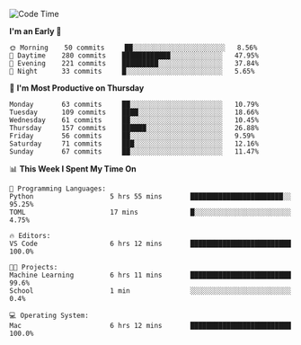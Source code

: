 <!--START_SECTION:waka-->
![Code Time](http://img.shields.io/badge/Code%20Time-343%20hrs%2029%20mins-blue)

**I'm an Early 🐤** 

```text
🌞 Morning    50 commits     ██░░░░░░░░░░░░░░░░░░░░░░░   8.56% 
🌆 Daytime    280 commits    ████████████░░░░░░░░░░░░░   47.95% 
🌃 Evening    221 commits    █████████░░░░░░░░░░░░░░░░   37.84% 
🌙 Night      33 commits     █░░░░░░░░░░░░░░░░░░░░░░░░   5.65%

```
📅 **I'm Most Productive on Thursday** 

```text
Monday       63 commits     ██░░░░░░░░░░░░░░░░░░░░░░░   10.79% 
Tuesday      109 commits    ████░░░░░░░░░░░░░░░░░░░░░   18.66% 
Wednesday    61 commits     ██░░░░░░░░░░░░░░░░░░░░░░░   10.45% 
Thursday     157 commits    ██████░░░░░░░░░░░░░░░░░░░   26.88% 
Friday       56 commits     ██░░░░░░░░░░░░░░░░░░░░░░░   9.59% 
Saturday     71 commits     ███░░░░░░░░░░░░░░░░░░░░░░   12.16% 
Sunday       67 commits     ██░░░░░░░░░░░░░░░░░░░░░░░   11.47%

```


📊 **This Week I Spent My Time On** 

```text
💬 Programming Languages: 
Python                   5 hrs 55 mins       ███████████████████████░░   95.25% 
TOML                     17 mins             █░░░░░░░░░░░░░░░░░░░░░░░░   4.75%

🔥 Editors: 
VS Code                  6 hrs 12 mins       █████████████████████████   100.0%

🐱‍💻 Projects: 
Machine Learning         6 hrs 11 mins       █████████████████████████   99.6% 
School                   1 min               ░░░░░░░░░░░░░░░░░░░░░░░░░   0.4%

💻 Operating System: 
Mac                      6 hrs 12 mins       █████████████████████████   100.0%

```


<!--END_SECTION:waka-->
